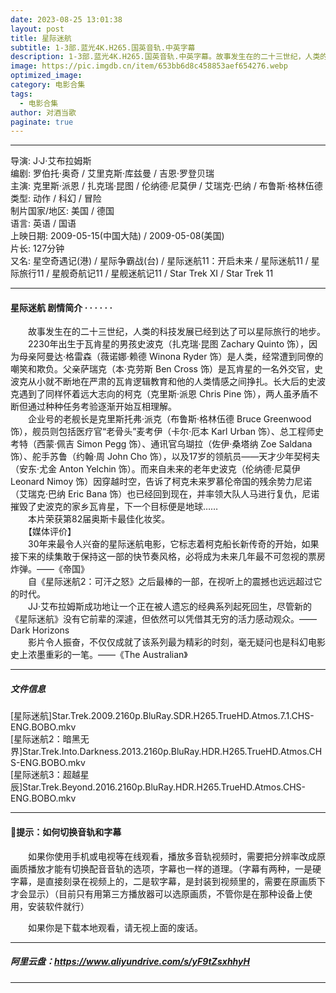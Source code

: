 ```yaml
---
date: 2023-08-25 13:01:38
layout: post
title: 星际迷航
subtitle: 1-3部.蓝光4K.H265.国英音轨.中英字幕
description: 1-3部.蓝光4K.H265.国英音轨.中英字幕。故事发生在的二十三世纪，人类的科技发展已经到达了可以星际旅行的地步...
image: https://pic.imgdb.cn/item/653bb6d8c458853aef654276.webp
optimized_image: 
category: 电影合集
tags:
  - 电影合集
author: 对酒当歌
paginate: true
---
```


---

导演: J·J·艾布拉姆斯  
编剧: 罗伯托·奥奇 / 艾里克斯·库兹曼 / 吉恩·罗登贝瑞  
主演: 克里斯·派恩 / 扎克瑞·昆图 / 伦纳德·尼莫伊 / 艾瑞克·巴纳 / 布鲁斯·格林伍德  
类型: 动作 / 科幻 / 冒险  
制片国家/地区: 美国 / 德国  
语言: 英语 / 国语  
上映日期: 2009-05-15(中国大陆) / 2009-05-08(美国)  
片长: 127分钟  
又名: 星空奇遇记(港) / 星际争霸战(台) / 星际迷航11：开启未来 / 星际迷航11 / 星际旅行11 / 星舰奇航记11 / 星舰迷航记11 / Star Trek XI / Star Trek 11  

---

#### 星际迷航 剧情简介 · · · · · ·

　　故事发生在的二十三世纪，人类的科技发展已经到达了可以星际旅行的地步。  
　　2230年出生于瓦肯星的男孩史波克（扎克瑞·昆图 Zachary Quinto 饰），因为母亲阿曼达·格雷森（薇诺娜·赖德 Winona Ryder 饰）是人类，经常遭到同僚的嘲笑和欺负。父亲萨瑞克（本·克劳斯 Ben Cross 饰）是瓦肯星的一名外交官，史波克从小就不断地在严肃的瓦肯逻辑教育和他的人类情感之间挣扎。长大后的史波克遇到了同样怀着远大志向的柯克（克里斯·派恩 Chris Pine 饰），两人虽矛盾不断但通过种种任务考验逐渐开始互相理解。  
　　企业号的老舰长是克里斯托弗·派克（布鲁斯·格林伍德 Bruce Greenwood 饰），舰员则包括医疗官“老骨头”麦考伊（卡尔·厄本 Karl Urban 饰）、总工程师史考特（西蒙·佩吉 Simon Pegg 饰）、通讯官乌瑚拉（佐伊·桑塔纳 Zoe Saldana 饰）、舵手苏鲁（约翰·周 John Cho 饰），以及17岁的领航员——天才少年契柯夫（安东·尤金 Anton Yelchin 饰）。而来自未来的老年史波克（伦纳德·尼莫伊 Leonard Nimoy 饰）因穿越时空，告诉了柯克未来罗慕伦帝国的残余势力尼诺（艾瑞克·巴纳 Eric Bana 饰）也已经回到现在，并率领大队人马进行复仇，尼诺摧毁了史波克的家乡瓦肯星，下一个目标便是地球……  
　　本片荣获第82届奥斯卡最佳化妆奖。  
　　【媒体评价】  
　　30年来最令人兴奋的星际迷航电影，它标志着柯克船长新传奇的开始，如果接下来的续集敢于保持这一部的快节奏风格，必将成为未来几年最不可忽视的票房炸弹。——《帝国》  
　　自《星际迷航2：可汗之怒》之后最棒的一部，在视听上的震撼也远远超过它的时代。  
　　JJ·艾布拉姆斯成功地让一个正在被人遗忘的经典系列起死回生，尽管新的《星际迷航》没有它前辈的深遽，但依然可以凭借其无穷的活力感动观众。——Dark Horizons  
　　影片令人振奋，不仅仅成就了该系列最为精彩的时刻，毫无疑问也是科幻电影史上浓墨重彩的一笔。——《The Australian》

---

##### 文件信息

[星际迷航]Star.Trek.2009.2160p.BluRay.SDR.H265.TrueHD.Atmos.7.1.CHS-ENG.BOBO.mkv  
[星际迷航2：暗黑无界]Star.Trek.Into.Darkness.2013.2160p.BluRay.HDR.H265.TrueHD.Atmos.CHS-ENG.BOBO.mkv  
[星际迷航3：超越星辰]Star.Trek.Beyond.2016.2160p.BluRay.HDR.H265.TrueHD.Atmos.CHS-ENG.BOBO.mkv  

---

#### 🔔提示：如何切换音轨和字幕

　　如果你使用手机或电视等在线观看，播放多音轨视频时，需要把分辨率改成原画质播放才能有切换配音音轨的选项，字幕也一样的道理。（字幕有两种，一是硬字幕，是直接刻录在视频上的，二是软字幕，是封装到视频里的，需要在原画质下才会显示）（目前只有用第三方播放器可以选原画质，不管你是在那种设备上使用，安装软件就行）

　　如果你是下载本地观看，请无视上面的废话。

---

##### 阿里云盘：<https://www.aliyundrive.com/s/yF9tZsxhhyH>

---
